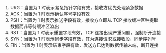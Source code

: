1. URG：当置为 1 时表示紧急指针字段有效，接收方优先处理紧急数据
2. ACK：当置为 1 时表示确认序号字段有效
3. PSH：当置为 1 时表示推送字段有效，接收方立即从 TCP 接收缓冲区种提取数据而非等待缓冲区溢出
4. RST：当置为 1 时表示重置字段有效，TCP 连接出现严重问题，强制断开连接
5. SYN：当置为 1 时表示同步字段有效，其为连接请求或接收段，同步序列号
6. FIN：当置为 1 时表示结束字段有效，发送方已达到数据传输末端，断开连接
